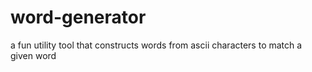 # word-generator
a fun utility tool that constructs words from ascii characters to match a given word

